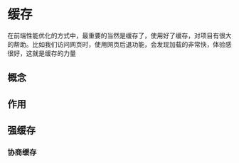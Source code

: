 # 缓存

在前端性能优化的方式中，最重要的当然是缓存了，使用好了缓存，对项目有很大的帮助。比如我们访问网页时，使用网页后退功能，会发现加载的非常快，体验感很好，这就是缓存的力量

## 概念



## 作用

## 强缓存

### 协商缓存



